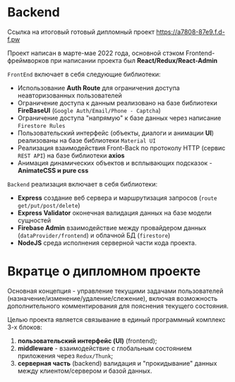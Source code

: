# Backend

Ссылка на итоговый готовый дипломный проект https://a7808-87e9.f.d-f.pw

Проект написан в марте-мае 2022 года, основной стэком Frontend-фреймворков при написании проекта был **React/Redux/React-Admin**

`FrontEnd` включает в себя следующие библиотеки:
- Использование **Auth Route** для ограничения доступа неавторизованных пользователей
- Ограничение доступа к данным реализовано на базе библиотеки **FireBaseUI** (`Google Auth/Email/Phone - Captcha`)
- Ограничение доступа "напрямую" к базе данных через написание `Firestore Rules`
- Пользовательский интерфейс (объекты, диалоги и анимации **UI**) реализованы на базе библиотеки `Material UI`
- Реализация взаимодействия Front-Back по протоколу HTTP (сервис `REST API`) на базе библиотеки **axios**
- Анимация динамических объектов и всплывающих подсказок - **AnimateCSS и pure css**

`Backеnd` реализация включает в себя библиотеки:
- **Express** создание веб сервера и маршрутизация запросов (`route get/put/post/delete`)
- **Express Validator** оконечная валидация данных на базе модели сущностей
- **Firebase Admin** взаимодействие между провайдером данных (`dataProvider/frontend`) и облачной БД (`firestore`)
- **NodeJS** среда исполнения серверной части кода проекта.

# Вкратце о дипломном проекте

Основная концепция - управление текущими задачами пользователей (назначение/изменение/удаление/слежение), включая возможность дополнительного комментирования для пояснения текущего состояния. 

Целью проекта является связывание в единый программный комплекс 3-х блоков: 

1)  **пользовательский интерфейс (UI)** (frontend);
2)  **middleware**  - взаимодействие с глобальным состоянием приложения через `Redux/Thunk`;
3)  **серверная часть** (backend) валидация и "прокидывание" данных между клиентом/сервером и базой данных.
